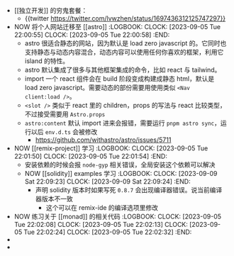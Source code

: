 - [[独立开发]] 的穷鬼套餐：
	- {{twitter https://twitter.com/lvwzhen/status/1697436312125747297}}
- NOW 将个人网站迁移至 [[astro]]
  :LOGBOOK:
  CLOCK: [2023-09-05 Tue 22:00:55]
  CLOCK: [2023-09-05 Tue 22:00:58]
  :END:
	- astro 很适合静态的网站，因为默认是 load zero javascript 的。它同时也支持静态与动态内容混合，动态内容可以使用任何你喜欢的框架，利用它 island 的特性。
	- astro 默认集成了很多与其他框架集成的命令，比如 react 与 tailwind。
	- import 一个 react 组件会在 build 阶段变成构建成静态 html，默认是 load zero javascript。需要动态的部份需要用使用类似 `<Nav client:load />`。
	- `<slot />` 类似于 react 里的 children，props 的写法与 react 比较类型，不过接受需要用 `Astro.props`
	- `astro:content` 默认 import 进来会报错，需要运行 `pnpm astro sync`，运行以后 `env.d.ts` 会被修改
		- https://github.com/withastro/astro/issues/5711
- NOW [[remix-project]] 学习
  :LOGBOOK:
  CLOCK: [2023-09-05 Tue 22:01:50]
  CLOCK: [2023-09-05 Tue 22:01:54]
  :END:
	- 安装依赖的时候会报 `node-gyp` 相关错误，全局安装这个依赖可以解决
	- NOW [[solidity]] examples 学习
	  :LOGBOOK:
	  CLOCK: [2023-09-09 Sat 22:09:23]
	  CLOCK: [2023-09-09 Sat 22:09:24]
	  :END:
		- 声明 solidity 版本时如果写死 `0.8.7` 会出现编译器错误。说当前编译器版本不一致
			- 这个可以在 remix-ide 的编译选项里修改
- NOW 练习关于 [[monad]] 的相关代码
  :LOGBOOK:
  CLOCK: [2023-09-05 Tue 22:02:08]
  CLOCK: [2023-09-05 Tue 22:02:13]
  CLOCK: [2023-09-05 Tue 22:02:24]
  CLOCK: [2023-09-05 Tue 22:02:32]
  :END:
-
-